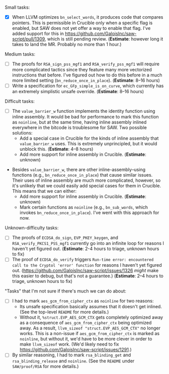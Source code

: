 Small tasks:
* [X] When LLVM optimizes `bn_select_words`, it produces code that compares pointers. This is permissible in Crucible only when a specific flag is enabled, but SAW does not yet offer a way to enable that flag. I've added support for this in https://github.com/GaloisInc/saw-script/pull/1309, which is still pending review. (**Estimate**: however long it takes to land the MR. Probably no more than 1 hour.)

Medium tasks:
* [ ] The proofs for `RSA_sign_pss_mgf1` and `RSA_verify_pss_mgf1` will require more complicated tactics since they feature many more vectorized instructions that before. I've figured out how to do this before in a much more limited setting (`bn_reduce_once_in_place`). (**Estimate**: 8–16 hours)
* [ ] Write a specification for `ec_GFp_simple_is_on_curve`, which currently has an extremely simplistic unsafe override. (**Estimate**: 8–16 hours)

Difficult tasks:
* [ ] The `value_barrier_w` function implements the identity function using inline assembly. It would be bad for performance to mark this function as `noinline`, but at the same time, having inline assembly inlined everywhere in the bitcode is troublesome for SAW. Two possible solutions:
  - Add a special case in Crucible for the kinds of inline assembly that `value_barrier_w` uses. This is extremely unprincipled, but it would unblock this. (**Estimate**: 4–8 hours)
  - Add more support for inline assembly in Crucible. (**Estimate**: unknown)
* Besides `value_barrier_w`, there are other inline-assembly–using functions (e.g., `bn_reduce_once_in_place`) that cause similar issues. Their uses of inline assembly are much more complicated, however, so it's unlikely that we could easily add special cases for them in Crucible. This means that we can either:
  - Add more support for inline assembly in Crucible. (**Estimate**: unknown)
  - Mark certain functions as `noinline` (e.g., `bn_sub_words`, which invokes `bn_reduce_once_in_place`). I've went with this approach for now.

Unknown-difficulty tasks:
* [ ] The proofs of `ECDSA_do_sign`, `EVP_PKEY_keygen`, and `RSA_verify_PKCS1_PSS_mgf1` currently go into an infinite loop for reasons I haven't yet figured out. (**Estimate**: 2-4 hours to triage, unknown hours to fix)
* [ ] The proof of `ECDSA_do_verify` triggers `Run-time error: encountered call to the Cryptol 'error' function` for reasons I haven't yet figured out. (https://github.com/GaloisInc/saw-script/issues/1326 _might_ make this easier to debug, but that's not a guarantee.) (**Estimate**: 2–4 hours to triage, unknown hours to fix)

"Tasks" that I'm not sure if there's much we can do about:
* [ ] I had to mark `aes_gcm_from_cipher_ctx` as `noinline` for two reasons:
  - Its unsafe specification basically assumes that it doesn't get inlined. (See the top-level `README` for more details.)
  - Without it, `%struct.EVP_AES_GCM_CTX` gets completely optimized away as a consequence of `aes_gcm_from_cipher_ctx` being optimized away. As a result, `llvm_sizeof "struct.EVP_AES_GCM_CTX"` no longer works. This is a non-issue if `aes_gcm_from_cipher_ctx` is marked as `noinline`, but without it, we'd have to be more clever in order to make `llvm_sizeof` work. (We'd likely need to fix https://github.com/GaloisInc/saw-script/issues/1291.)
* [ ] By similar reasoning, I had to mark `rsa_blinding_get` and `rsa_blinding_release` and `noinline`. (See the `README` under `SAW/proof/RSA` for more details.)
